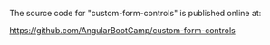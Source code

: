 The source code for "custom-form-controls" is published online at:

https://github.com/AngularBootCamp/custom-form-controls

